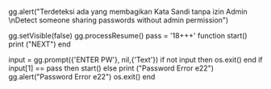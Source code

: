 gg.alert("Terdeteksi ada yang membagikan Kata Sandi tanpa izin Admin \nDetect someone sharing passwords without admin permission") 

gg.setVisible(false)
gg.processResume()
pass = '18+++'
function start()
print ("NEXT")
end 

input = gg.prompt({'ENTER PW'}, nil,{'Text'})
if not input then os.exit() end
if input[1] == pass then start() else
print ("Password Error e22")
gg.alert("Password Error e22") 
os.exit()
end

